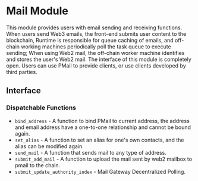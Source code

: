 # Mail Module  

This module provides users with email sending and receiving functions. When users send Web3 emails, the front-end submits user content to the blockchain, Runtime is responsible for queue caching of emails, and off-chain working machines periodically poll the task queue to execute sending; When using Web2 mail, the off-chain worker machine identifies and stores the user's Web2 mail. The interface of this module is completely open. Users can use PMail to provide clients, or use clients developed by third parties.

## Interface

### Dispatchable Functions
* `bind_address` - A function to bind PMail to current address, the address and email address have a one-to-one relationship and cannot be bound again.  
* `set_alias` - A function to set an alias for one's own contacts, and the alias can be modified again.  
* `send_mail` - A function that sends mail to any type of address.  
* `submit_add_mail` - A function to upload the mail sent by web2 mailbox to pmail to the chain.  
* `submit_update_authority_index` - Mail Gateway Decentralized Polling.  
